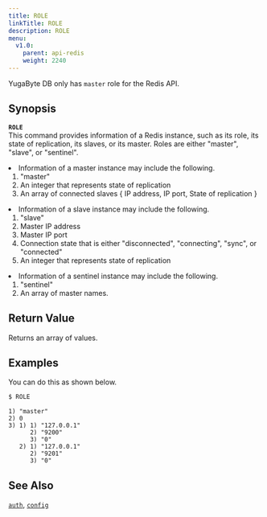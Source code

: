 ```yaml
---
title: ROLE
linkTitle: ROLE
description: ROLE
menu:
  v1.0:
    parent: api-redis
    weight: 2240
---
```

YugaByte DB only has `master` role for the Redis API.

## Synopsis
<b>`ROLE`</b><br>
This command provides information of a Redis instance, such as its role, its state of replication, its slaves, or its master. Roles are either "master", "slave", or "sentinel".
<li>Information of a master instance may include the following.
  <ol>
  <li>"master"</li>
  <li>An integer that represents state of replication</li>
  <li>An array of connected slaves { IP address, IP port, State of replication }</li>
  </ol>
</li>

<li>Information of a slave instance may include the following.
  <ol>
  <li>"slave"</li>
  <li>Master IP address</li>
  <li>Master IP port</li>
  <li>Connection state that is either "disconnected", "connecting", "sync", or "connected"</li>
  <li>An integer that represents state of replication</li>
  </ol>
</li>

<li>Information of a sentinel instance may include the following.
  <ol>
  <li>"sentinel"</li>
  <li>An array of master names.</li>
  </ol>
</li>

## Return Value
Returns an array of values.

## Examples

You can do this as shown below.

```sh
$ ROLE
```

```
1) "master"
2) 0
3) 1) 1) "127.0.0.1"
      2) "9200"
      3) "0"
   2) 1) "127.0.0.1"
      2) "9201"
      3) "0"
```

## See Also
[`auth`](../auth/), [`config`](../config/)
